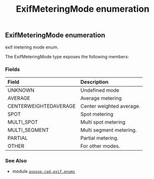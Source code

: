 ﻿---
title: ExifMeteringMode enumeration
second_title: Aspose.CAD for Python via .NET API References
description: 
type: docs
weight: 110
url: /aspose.cad.exif.enums/exifmeteringmode/
is_root: false
---

## ExifMeteringMode enumeration

exif metering mode enum.



The ExifMeteringMode type exposes the following members:

### Fields
| Field | Description |
| :- | :- |
| UNKNOWN | Undefined mode |
| AVERAGE | Average metering |
| CENTERWEIGHTEDAVERAGE | Center weighted average. |
| SPOT | Spot metering |
| MULTI_SPOT | Multi spot metering |
| MULTI_SEGMENT | Multi segment metering. |
| PARTIAL | Partial metering. |
| OTHER | For other modes. |



### See Also
* module [`aspose.cad.exif.enums`](..)
